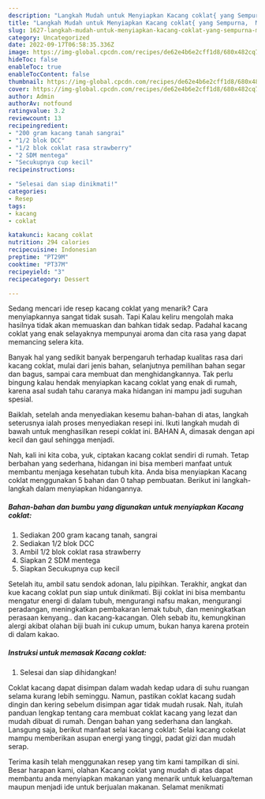 ```yaml
---
description: "Langkah Mudah untuk Menyiapkan Kacang coklat{ yang Sempurna,  Menu Buat lebaran"
title: "Langkah Mudah untuk Menyiapkan Kacang coklat{ yang Sempurna,  Menu Buat lebaran"
slug: 1627-langkah-mudah-untuk-menyiapkan-kacang-coklat-yang-sempurna-menu-buat-lebaran
category: Uncategorized
date: 2022-09-17T06:58:35.336Z
image: https://img-global.cpcdn.com/recipes/de62e4b6e2cff1d8/680x482cq70/kacang-coklat-foto-resep-utama.jpg
hideToc: false
enableToc: true
enableTocContent: false
thumbnail: https://img-global.cpcdn.com/recipes/de62e4b6e2cff1d8/680x482cq70/kacang-coklat-foto-resep-utama.jpg
cover: https://img-global.cpcdn.com/recipes/de62e4b6e2cff1d8/680x482cq70/kacang-coklat-foto-resep-utama.jpg
author: Admin
authorAv: notfound
ratingvalue: 3.2
reviewcount: 13
recipeingredient:
- "200 gram kacang tanah sangrai"
- "1/2 blok DCC"
- "1/2 blok coklat rasa strawberry"
- "2 SDM mentega"
- "Secukupnya cup kecil"
recipeinstructions:

- "Selesai dan siap dinikmati!"
categories:
- Resep
tags:
- kacang
- coklat

katakunci: kacang coklat 
nutrition: 294 calories
recipecuisine: Indonesian
preptime: "PT29M"
cooktime: "PT37M"
recipeyield: "3"
recipecategory: Dessert

---
```



Sedang mencari ide resep kacang coklat yang menarik? Cara menyiapkannya sangat tidak susah. Tapi Kalau keliru mengolah maka hasilnya tidak akan memuaskan dan bahkan tidak sedap. Padahal kacang coklat yang enak selayaknya mempunyai aroma dan cita rasa yang dapat memancing selera kita.


Banyak hal yang sedikit banyak berpengaruh terhadap kualitas rasa dari kacang coklat, mulai dari jenis bahan, selanjutnya pemilihan bahan segar dan bagus, sampai cara membuat dan menghidangkannya. Tak perlu bingung kalau hendak menyiapkan kacang coklat yang enak di rumah, karena asal sudah tahu caranya maka hidangan ini mampu jadi suguhan spesial.

Baiklah, setelah anda menyediakan kesemu bahan-bahan di atas, langkah seterusnya ialah proses menyediakan resepi ini. Ikuti langkah mudah di bawah untuk menghasilkan resepi coklat ini. BAHAN A, dimasak dengan api kecil dan gaul sehingga menjadi.


Nah, kali ini kita coba, yuk, ciptakan kacang coklat sendiri di rumah. Tetap berbahan yang sederhana, hidangan ini bisa memberi manfaat untuk membantu menjaga kesehatan tubuh kita. Anda bisa menyiapkan Kacang coklat menggunakan 5 bahan dan 0 tahap pembuatan. Berikut ini langkah-langkah dalam menyiapkan hidangannya.

<!--inarticleads1-->

##### Bahan-bahan dan bumbu yang digunakan untuk menyiapkan Kacang coklat:

1. Sediakan 200 gram kacang tanah, sangrai
1. Sediakan 1/2 blok DCC
1. Ambil 1/2 blok coklat rasa strawberry
1. Siapkan 2 SDM mentega
1. Siapkan Secukupnya cup kecil


Setelah itu, ambil satu sendok adonan, lalu pipihkan. Terakhir, angkat dan kue kacang coklat pun siap untuk dinikmati. Biji coklat ini bisa membantu mengatur energi di dalam tubuh, mengurangi nafsu makan, mengurangi peradangan, meningkatkan pembakaran lemak tubuh, dan meningkatkan perasaan kenyang.. dan kacang-kacangan. Oleh sebab itu, kemungkinan alergi akibat olahan biji buah ini cukup umum, bukan hanya karena protein di dalam kakao. 

<!--inarticleads2-->

##### Instruksi untuk memasak Kacang coklat:


1. Selesai dan siap dihidangkan!

Coklat kacang dapat disimpan dalam wadah kedap udara di suhu ruangan selama kurang lebih seminggu. Namun, pastikan coklat kacang sudah dingin dan kering sebelum disimpan agar tidak mudah rusak. Nah, itulah panduan lengkap tentang cara membuat coklat kacang yang lezat dan mudah dibuat di rumah. Dengan bahan yang sederhana dan langkah. Lansgung saja, berikut manfaat selai kacang coklat: Selai kacang cokelat mampu memberikan asupan energi yang tinggi, padat gizi dan mudah serap. 

Terima kasih telah menggunakan resep yang tim kami tampilkan di sini. Besar harapan kami, olahan Kacang coklat yang mudah di atas dapat membantu anda menyiapkan makanan yang menarik untuk keluarga/teman maupun menjadi ide untuk berjualan makanan. Selamat menikmati
